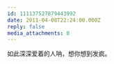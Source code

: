 ```yaml
---
id: 111137527879443992
date: 2011-04-08T22:24:00.000Z
reply: false
media_attachments: 0
---
```


如此深深爱着的人呐，想你想到发疯。 ​​​​


